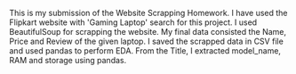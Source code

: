 This is my submission of the Website Scrapping Homework. I have used the Flipkart website with 'Gaming Laptop' search for this project. 
I used BeautifulSoup for scrapping the website. My final data consisted the Name, Price and Review of the given laptop.
I saved the scrapped data in CSV file and used pandas to perform EDA.
From the Title, I extracted model_name, RAM and storage using pandas.
